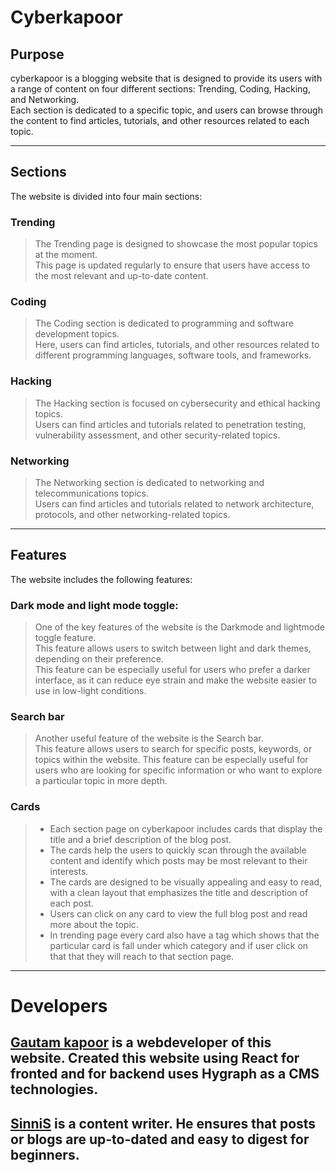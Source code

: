 # Cyberkapoor

## Purpose

cyberkapoor is a blogging website that is designed to provide its users with a range of content on four different sections: Trending, Coding, Hacking, and Networking. \
Each section is dedicated to a specific topic, and users can browse through the content to find articles, tutorials, and other resources related to each topic.

---

## Sections

The website is divided into four main sections:

### Trending

> The Trending page is designed to showcase the most popular topics at the moment.\
> This page is updated regularly to ensure that users have access to the most relevant and up-to-date content.

### Coding

> The Coding section is dedicated to programming and software development topics.\
> Here, users can find articles, tutorials, and other resources related to different programming languages, software tools, and frameworks.

### Hacking

> The Hacking section is focused on cybersecurity and ethical hacking topics.\
> Users can find articles and tutorials related to penetration testing, vulnerability assessment, and other security-related topics.

### Networking

> The Networking section is dedicated to networking and telecommunications topics.\
> Users can find articles and tutorials related to network architecture, protocols, and other networking-related topics.

---

## Features

The website includes the following features:

### Dark mode and light mode toggle:

> One of the key features of the website is the Darkmode and lightmode toggle feature.\
> This feature allows users to switch between light and dark themes, depending on their preference.\
> This feature can be especially useful for users who prefer a darker interface, as it can reduce eye strain and make the website easier to use in low-light conditions.

### Search bar

> Another useful feature of the website is the Search bar.\
> This feature allows users to search for specific posts, keywords, or topics within the website. This feature can be especially useful for users who are looking for specific information or who want to explore a particular topic in more depth.

### Cards

> - Each section page on cyberkapoor includes cards that display the title and a brief description of the blog post.
> - The cards help the users to quickly scan through the available content and identify which posts may be most relevant to their interests.
> - The cards are designed to be visually appealing and easy to read, with a clean layout that emphasizes the title and description of each post.
> - Users can click on any card to view the full blog post and read more about the topic.
> - In trending page every card also have a tag which shows that the particular card is fall under which category and if user click on that that they will reach to that section page.

---

# Developers

## [Gautam kapoor](https://github.com/kapoorgautam) is a webdeveloper of this website. Created this website using React for fronted and for backend uses Hygraph as a CMS technologies.

## [SinniS](https://github.com/SinniS1)  is a content writer. He ensures that posts or blogs are up-to-dated and easy to digest for beginners.
